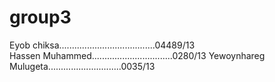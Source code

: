 # group3
Eyob chiksa......................................04489/13                                                          
Hassen Muhammed................................0280/13
Yewoynhareg Mulugeta.............................0035/13
